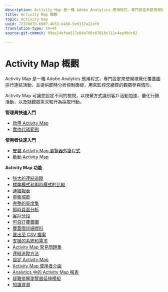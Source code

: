 ```yaml
---
description: Activity Map 是一種 Adobe Analytics 應用程式，專門設定來使用視覺化覆蓋圖排行連結活動，並提供即時分析控制面板，用來監控您網頁的觀眾參與情形。
title: Activity Map 概觀
topic: Activity map
uuid: 7232b875-6907-4b53-b466-5e9157a22ef0
translation-type: tm+mt
source-git-commit: 99ee24efaa517e8da700c67818c111c4aa90dc02

---
```



# Activity Map 概觀

Activity Map 是一種 Adobe Analytics 應用程式，專門設定來使用視覺化覆蓋圖排行連結活動，並提供即時分析控制面板，用來監控您網頁的觀眾參與情形。

Activity Map 可讓您設定不同的檢視，以視覺方式識別客戶活動加速、量化行銷活動，以及就觀眾需求和行為採取行動。

**管理員快速入門**

* [啟用 Activity Map](activitymap-getting-started/activitymap-getting-started-admins/activitymap-enable.md)
* [實作代碼範例](activitymap-getting-started/activitymap-getting-started-admins/activitymap-sample-implementation-code.md)

**使用者快速入門**

* [安裝 Activity Map 瀏覽器外掛程式](activitymap-getting-started/activitymap-getting-started-users/activitymap-install.md)
* [啟動 Activity Map](activitymap-getting-started/activitymap-getting-started-users/activitymap-launch.md)

**Activity Map 功能**

* [強大的連結追蹤](lnk-tracking-overview.md)
* [標準模式和即時模式的比較](activitymap-standard-live.md)
* [連結報表](activitymap-links-report.md)
* [頁面細節](activitymap-page-flow.md)
* [完整的量度集](activitymap-complete-metrics.md)
* [即時頁面分析](activitymap-realtime.md)
* [客戶分段](activitymap-multiple-segments.md)
* [可自訂覆蓋圖](activitymap-gainerslosers.md)
* [覆蓋圖詳細資料](activitymap-overlay-details.md)
* [匯出至 CSV 檔案](activitymap-csv.md)
* [支援的系統和需求](activitymap-sysreqs.md)
* [Activity Map 常見問題集](activitymap-faq.md)
* [連結追蹤方法](activitymap-link-tracking/activitymap-link-tracking-methodology.md)
* [設定 Activity Map](activitymap-overlay-settings.md)
* [Activity Map 使用者介面](activitymap-user-interface.md)
* [Analytics 中的 Activity Map 報表](activitymap-reporting-analytics.md)
* [疑難排解瀏覽器延伸模組](troubleshooting-browser-extensions.md)
* [知識資源](activitymap-info-resources.md)
